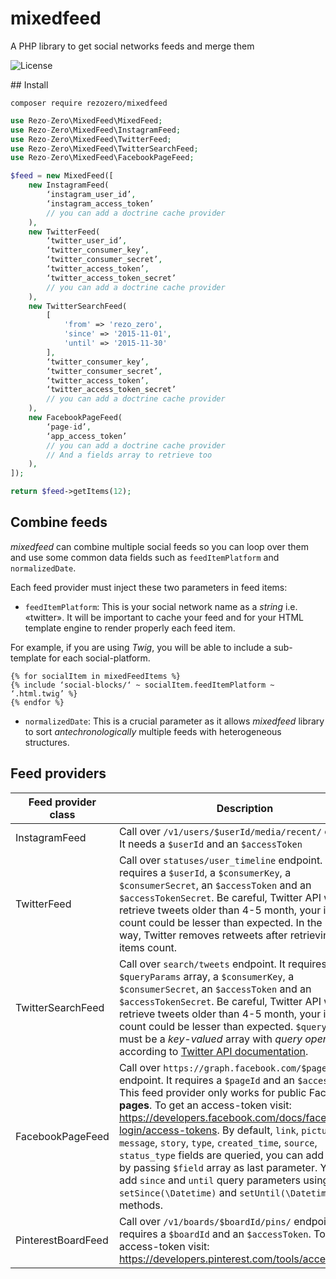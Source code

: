 # mixedfeed
A PHP library to get social networks feeds and merge them

![License](http://img.shields.io/:license-mit-blue.svg)

## Install

```shell
composer require rezozero/mixedfeed
```

```php
use Rezo-Zero\MixedFeed\MixedFeed;
use Rezo-Zero\MixedFeed\InstagramFeed;
use Rezo-Zero\MixedFeed\TwitterFeed;
use Rezo-Zero\MixedFeed\TwitterSearchFeed;
use Rezo-Zero\MixedFeed\FacebookPageFeed;

$feed = new MixedFeed([
    new InstagramFeed(
        ‘instagram_user_id’,
        ‘instagram_access_token’
        // you can add a doctrine cache provider
    ),
    new TwitterFeed(
        ‘twitter_user_id’,
        ‘twitter_consumer_key’,
        ‘twitter_consumer_secret’,
        ‘twitter_access_token’,
        ‘twitter_access_token_secret’
        // you can add a doctrine cache provider
    ),
    new TwitterSearchFeed(
        [
            'from' => 'rezo_zero',
            'since' => '2015-11-01',
            'until' => '2015-11-30'
        ],
        ‘twitter_consumer_key’,
        ‘twitter_consumer_secret’,
        ‘twitter_access_token’,
        ‘twitter_access_token_secret’
        // you can add a doctrine cache provider
    ),
    new FacebookPageFeed(
        ‘page-id’,
        ‘app_access_token’
        // you can add a doctrine cache provider
        // And a fields array to retrieve too
    ),
]);

return $feed->getItems(12);
```

## Combine feeds

*mixedfeed* can combine multiple social feeds so you can loop over them and use some common data fields such as `feedItemPlatform` and `normalizedDate`.

Each feed provider must inject these two parameters in feed items:

* `feedItemPlatform`: This is your social network name as a *string* i.e. «twitter». It will be important to cache your feed and for your HTML template engine to render properly each feed item.

For example, if you are using *Twig*, you will be able to include a sub-template for each social-platform.

```twig
{% for socialItem in mixedFeedItems %}
{% include ‘social-blocks/‘ ~ socialItem.feedItemPlatform ~ ‘.html.twig’ %}
{% endfor %}
```

* `normalizedDate`: This is a crucial parameter as it allows *mixedfeed* library to sort *antechronologically* multiple feeds with heterogeneous structures.

## Feed providers

|  Feed provider class  |  Description |
| -------------- | ---------------- |
| InstagramFeed | Call over `/v1/users/$userId/media/recent/` endpoint. It needs a `$userId` and an `$accessToken` |
| TwitterFeed | Call over `statuses/user_timeline` endpoint. It requires a `$userId`, a `$consumerKey`, a `$consumerSecret`, an `$accessToken` and an `$accessTokenSecret`. Be careful, Twitter API won’t retrieve tweets older than 4-5 month, your item count could be lesser than expected. In the same way, Twitter removes retweets after retrieving the items count. |
| TwitterSearchFeed | Call over `search/tweets` endpoint. It requires a `$queryParams` array, a `$consumerKey`, a `$consumerSecret`, an `$accessToken` and an `$accessTokenSecret`. Be careful, Twitter API won’t retrieve tweets older than 4-5 month, your item count could be lesser than expected. `$queryParams` must be a *key-valued* array with *query operators* according to [Twitter API documentation](https://dev.twitter.com/rest/public/search).  |
| FacebookPageFeed | Call over `https://graph.facebook.com/$pageId/posts` endpoint. It requires a `$pageId` and an `$accessToken`. This feed provider only works for public Facebook **pages**. To get an access-token visit: https://developers.facebook.com/docs/facebook-login/access-tokens. By default, `link`, `picture`, `message`, `story`, `type`, `created_time`, `source`, `status_type` fields are queried, you can add your own by passing `$field` array as last parameter. You can add `since` and `until` query parameters using `setSince(\Datetime)` and `setUntil(\Datetime)` methods. |
| PinterestBoardFeed | Call over `/v1/boards/$boardId/pins/` endpoint. It requires a `$boardId` and an `$accessToken`. To get an access-token visit: https://developers.pinterest.com/tools/access_token/ |
